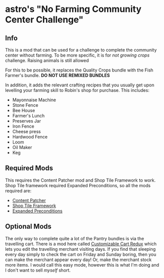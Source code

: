 # astro's "No Farming Community Center Challenge"

## Info
This is a mod that can be used for a challenge to complete the community center without farming.
To be more specific, it is for *not growing crops* challenge. Raising animals is still allowed

For this to be possible, it replaces the Quality Crops bundle with the Fish Farmer's bundle.
**DO NOT USE REMIXED BUNDLES**

In addition, it adds the relevant crafting recipes that you usually get upon levelling your farming skill to Robin's shop for purchase.
This includes:
* Mayonnaise Machine
* Stone Fence
* Bee House
* Farmer's Lunch
* Preserves Jar
* Iron Fence
* Cheese press
* Hardwood Fence
* Loom
* Oil Maker
* Keg


## Required Mods
This requires the Content Patcher mod and Shop Tile Framework to work. Shop Tile framework required Expanded Preconditions, so all the mods required are:
* [Content Patcher](https://www.nexusmods.com/stardewvalley/mods/1915)
* [Shop Tile Framework](https://www.nexusmods.com/stardewvalley/mods/5005)
* [Expanded Preconditions](https://www.nexusmods.com/stardewvalley/mods/6529)


## Optional Mods
The only way to complete quite a lot of the Pantry bundles is via the travelling cart. There is a mod here called [Customizable Cart Redux](https://www.nexusmods.com/stardewvalley/mods/1402) which lets you edit the travelling merchant visiting days. If you find that sleeping every day simply to check the cart on Friday and Sunday boring, then you can make the merchant appear every day! Or, make the merchant stock more items. I would call this easy mode, however this is what I'm doing and I don't want to sell *myself* short. 
